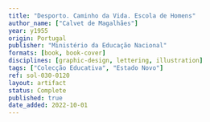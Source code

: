 ```yaml
---
title: "Desporto. Caminho da Vida. Escola de Homens"
author_name: ["Calvet de Magalhães"]
year: y1955
origin: Portugal
publisher: "Ministério da Educação Nacional"
formats: [book, book-cover]
disciplines: [graphic-design, lettering, illustration]
tags: ["Colecção Educativa", "Estado Novo"]
ref: sol-030-0120
layout: artifact
status: Complete
published: true
date_added: 2022-10-01
---
```

